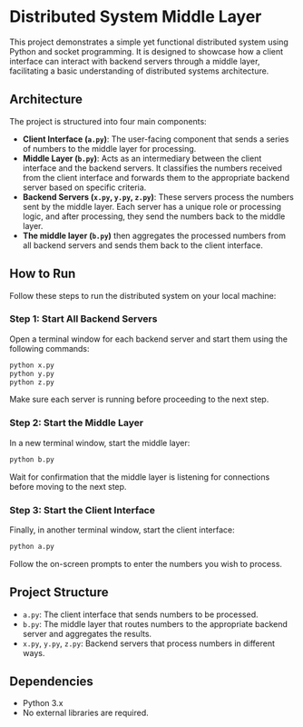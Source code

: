 # Distributed System Middle Layer

This project demonstrates a simple yet functional distributed system using Python and socket programming. It is designed to showcase how a client interface can interact with backend servers through a middle layer, facilitating a basic understanding of distributed systems architecture.

## Architecture

The project is structured into four main components:

- **Client Interface (`a.py`)**: The user-facing component that sends a series of numbers to the middle layer for processing.
- **Middle Layer (`b.py`)**: Acts as an intermediary between the client interface and the backend servers. It classifies the numbers received from the client interface and forwards them to the appropriate backend server based on specific criteria.
- **Backend Servers (`x.py`, `y.py`, `z.py`)**: These servers process the numbers sent by the middle layer. Each server has a unique role or processing logic, and after processing, they send the numbers back to the middle layer.
- **The middle layer (`b.py`)** then aggregates the processed numbers from all backend servers and sends them back to the client interface.

## How to Run

Follow these steps to run the distributed system on your local machine:

### Step 1: Start All Backend Servers

Open a terminal window for each backend server and start them using the following commands:

```sh
python x.py
python y.py
python z.py
```

Make sure each server is running before proceeding to the next step.

### Step 2: Start the Middle Layer

In a new terminal window, start the middle layer:

```sh
python b.py
```

Wait for confirmation that the middle layer is listening for connections before moving to the next step.

### Step 3: Start the Client Interface

Finally, in another terminal window, start the client interface:

```sh
python a.py
```

Follow the on-screen prompts to enter the numbers you wish to process.

## Project Structure

- `a.py`: The client interface that sends numbers to be processed.
- `b.py`: The middle layer that routes numbers to the appropriate backend server and aggregates the results.
- `x.py`, `y.py`, `z.py`: Backend servers that process numbers in different ways.

## Dependencies

- Python 3.x
- No external libraries are required.

